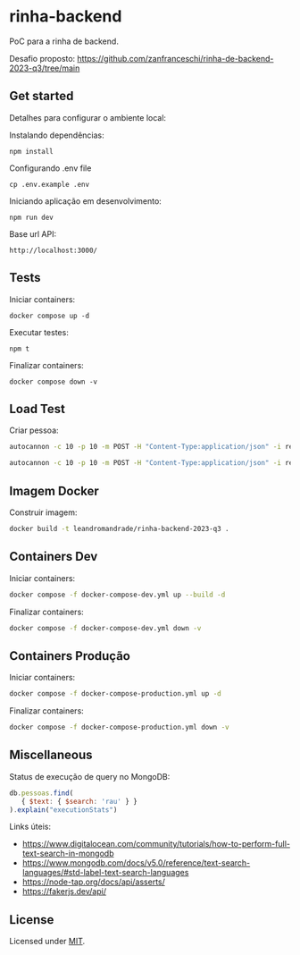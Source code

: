 # rinha-backend

PoC para a rinha de backend.

Desafio proposto: https://github.com/zanfranceschi/rinha-de-backend-2023-q3/tree/main

## Get started

Detalhes para configurar o ambiente local:

Instalando dependências:

```shell
npm install
```

Configurando .env file

```shell
cp .env.example .env
```

Iniciando aplicação em desenvolvimento:

```shell
npm run dev
```

Base url API:
```
http://localhost:3000/
```

## Tests

Iniciar containers:
```shell
docker compose up -d
```

Executar testes:

```shell
npm t
```

Finalizar containers:
```shell
docker compose down -v
```

## Load Test

Criar pessoa:
```sh
autocannon -c 10 -p 10 -m POST -H "Content-Type:application/json" -i request.json http://127.0.0.1:3000/pessoas

autocannon -c 10 -p 10 -m POST -H "Content-Type:application/json" -i request.json http://127.0.0.1:9999/pessoas
```

## Imagem Docker

Construir imagem:
```sh
docker build -t leandromandrade/rinha-backend-2023-q3 .
```

## Containers Dev

Iniciar containers:
```sh
docker compose -f docker-compose-dev.yml up --build -d
```

Finalizar containers:
```sh
docker compose -f docker-compose-dev.yml down -v
```

## Containers Produção

Iniciar containers:
```sh
docker compose -f docker-compose-production.yml up -d
```

Finalizar containers:
```sh
docker compose -f docker-compose-production.yml down -v
```

## Miscellaneous

Status de execução de query no MongoDB:
```js
db.pessoas.find(
   { $text: { $search: 'rau' } }
).explain("executionStats")
```

Links úteis:
- https://www.digitalocean.com/community/tutorials/how-to-perform-full-text-search-in-mongodb
- https://www.mongodb.com/docs/v5.0/reference/text-search-languages/#std-label-text-search-languages
- https://node-tap.org/docs/api/asserts/
- https://fakerjs.dev/api/

## License

Licensed under [MIT](./LICENSE).
